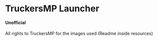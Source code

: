 # TruckersMP Launcher

<h4>Unofficial</h4>

<p>All rights to TruckersMP for the images used (Readme inside resources)